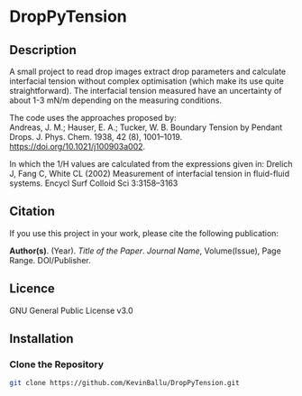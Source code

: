 # DropPyTension

## Description

A small project to read drop images extract drop parameters and calculate interfacial tension without complex optimisation (which make its use quite straightforward). The interfacial tension measured have an uncertainty of about 1-3 mN/m depending on the measuring conditions.

The code uses the approaches proposed by:  
Andreas, J. M.; Hauser, E. A.; Tucker, W. B. Boundary Tension by Pendant Drops. J. Phys. Chem. 1938, 42 (8), 1001–1019. https://doi.org/10.1021/j100903a002.

In which the 1/H values are calculated from the expressions given in:
Drelich J, Fang C, White CL (2002) Measurement of interfacial tension in fluid-fluid systems. Encycl Surf Colloid Sci 3:3158–3163

## Citation

If you use this project in your work, please cite the following publication:

**Author(s)**. (Year). *Title of the Paper*. *Journal Name*, Volume(Issue), Page Range. DOI/Publisher.


## Licence
GNU General Public License v3.0

## Installation

### Clone the Repository
```bash
git clone https://github.com/KevinBallu/DropPyTension.git
